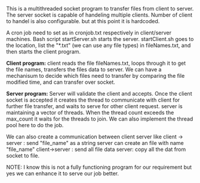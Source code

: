 This is a multithreaded socket program to transfer files from client to server.
The server socket is capable of handeling multiple clients. Number of client to handel is also configurable. but at this point it is hardcoded.

A cron job need to set as in cronjob.txt respectively in client/server machines. Bash script startServer.sh starts the server. startClient.sh goes to the location, list the "*.txt" (we can use any file types) in fileNames.txt, and then starts the client program.

**Client program:**
client reads the file fileNames.txt, loops through it to get the file names, transfers the files data to server.
We can have a mechanisum to decide which files need to transfer by comparing the file modified time, and can transfer over socket.

**Server program:**
Server will validate the client and accepts. Once the client socket is accepted it creates the thread to communicate with client for further file transfer, and waits to serve for other client request.
server is maintaining a vector of threads. When the thread count exceeds the max_count it waits for the threads to join. We can also implement the thread pool here to do the job.

We can also create a communication between client server like
  client -> server : send "file_name" as a string
  server can create an file with name "file_name"
  client->server : send all file data
  server: copy all the dat from socket to file.


NOTE: I know this is not a fully functioning program for our requirement but yes we can enhance it to serve our job better.
